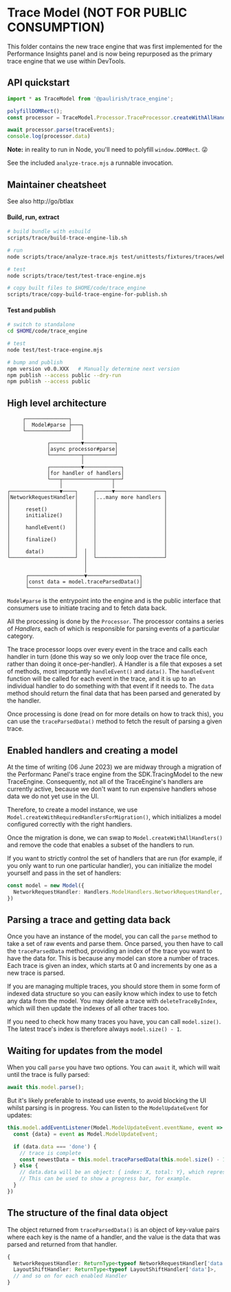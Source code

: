 # Trace Model (NOT FOR PUBLIC CONSUMPTION)

This folder contains the new trace engine that was first implemented for the Performance Insights panel and is now being repurposed as the primary trace engine that we use within DevTools.

## API quickstart

```js
import * as TraceModel from '@paulirish/trace_engine';

polyfillDOMRect();
const processor = TraceModel.Processor.TraceProcessor.createWithAllHandlers();

await processor.parse(traceEvents);
console.log(processor.data)
```

**Note:** in reality to run in Node, you'll need to polyfill `window.DOMRect`. 😜

See the included `analyze-trace.mjs` a runnable invocation.

## Maintainer cheatsheet

See also http://go/btlax

#### Build, run, extract

```sh
# build bundle with esbuild
scripts/trace/build-trace-engine-lib.sh

# run
node scripts/trace/analyze-trace.mjs test/unittests/fixtures/traces/web-dev.json.gz

# test
node scripts/trace/test/test-trace-engine.mjs

# copy built files to $HOME/code/trace_engine
scripts/trace/copy-build-trace-engine-for-publish.sh
```

#### Test and publish

```sh
# switch to standalone
cd $HOME/code/trace_engine

# test
node test/test-trace-engine.mjs

# bump and publish
npm version v0.0.XXX   # Manually determine next version
npm publish --access public --dry-run
npm publish --access public
```

## High level architecture

```
     ┌──────────────┐
     │  Model#parse ├───┐
     └──────────────┘   │
                        │
             ┌──────────▼──────────┐
             │async processor#parse│
             └──────────┬──────────┘
                        │
             ┌──────────▼────────────┐
             │for handler of handlers│
             └───┬────────────────┬──┘
                 │                │
┌────────────────▼────┐     ┌─────▼────────────────┐
│NetworkRequestHandler│     │...many more handlers │
│                     │     │                      │
│     reset()         │     │                      │
│     initialize()    │     │                      │
│                     │     │                      │
│     handleEvent()   │     │                      │
│                     │     │                      │
│     finalize()      │     │                      │
│                     │     │                      │
│     data()          │  │  │                      │
└─────────────────────┘  │  └──────────────────────┘
                         │
                         │
      ┌──────────────────▼─────────────────┐
      │const data = model.traceParsedData()│
      └────────────────────────────────────┘
```

`Model#parse` is the entrypoint into the engine and is the public interface that consumers use to initiate tracing and to fetch data back.

All the processing is done by the `Processor`. The processor contains a series of *Handlers*, each of which is responsible for parsing events of a particular category.

The trace processor loops over every event in the trace and calls each handler in turn (done this way so we only loop over the trace file once, rather than doing it once-per-handler). A Handler is a file that exposes a set of methods, most importantly `handleEvent()` and `data()`. The `handleEvent` function will be called for each event in the trace, and it is up to an individual handler to do something with that event if it needs to. The `data` method should return the final data that has been parsed and generated by the handler.

Once processing is done (read on for more details on how to track this), you can use the `traceParsedData()` method to fetch the result of parsing a given trace.

## Enabled handlers and creating a model

At the time of writing (06 June 2023) we are midway through a migration of the Performanc Panel's trace engine from the SDK.TracingModel to the new TraceEngine. Consequently, not all of the TraceEngine's handlers are currently active, because we don't want to run expensive handlers whose data we do not yet use in the UI.

Therefore, to create a model instance, we use `Model.createWithRequiredHandlersForMigration()`, which initializes a model configured correctly with the right handlers.

Once the migration is done, we can swap to `Model.createWithAllHandlers()` and remove the code that enables a subset of the handlers to run.

If you want to strictly control the set of handlers that are run (for example, if you only want to run one particular handler), you can initialize the model yourself and pass in the set of handlers:

```ts
const model = new Model({
  NetworkRequestHandler: Handlers.ModelHandlers.NetworkRequestHandler,
})
```

## Parsing a trace and getting data back

Once you have an instance of the model, you can call the `parse` method to take a set of raw events and parse them. Once parsed, you then have to call the `traceParsedData` method, providing an index of the trace you want to have the data for. This is because any model can store a number of traces. Each trace is given an index, which starts at 0 and increments by one as a new trace is parsed.

If you are managing multiple traces, you should store them in some form of indexed data structure so you can easily know which index to use to fetch any data from the model. You may delete a trace with `deleteTraceByIndex`, which will then update the indexes of all other traces too.

If you need to check how many traces you have, you can call `model.size()`. The latest trace's index is therefore always `model.size() - 1`.

## Waiting for updates from the model

When you call `parse` you have two options. You can `await` it, which will wait until the trace is fully parsed:

```ts
await this.model.parse();
```

But it's likely preferable to instead use events, to avoid blocking the UI whilst parsing is in progress. You can listen to the `ModelUpdateEvent` for updates:

```ts
this.model.addEventListener(Model.ModelUpdateEvent.eventName, event => {
  const {data} = event as Model.ModelUpdateEvent;

  if (data.data === 'done') {
    // trace is complete
    const newestData = this.model.traceParsedData(this.model.size() - 1);
  } else {
    // data.data will be an object: { index: X, total: Y}, which represents how many events (X) have been processed out of a total (Y).
    // This can be used to show a progress bar, for example.
  }
})
```

## The structure of the final data object

The object returned from `traceParsedData()` is an object of key-value pairs where each key is the name of a handler, and the value is the data that was parsed and returned from that handler.

```ts
{
  NetworkRequestHandler: ReturnType<typeof NetworkRequestHandler['data']>,
  LayoutShiftHandler: ReturnType<typeof LayoutShiftHandler['data']>,
  // and so on for each enabled Handler
}
```
